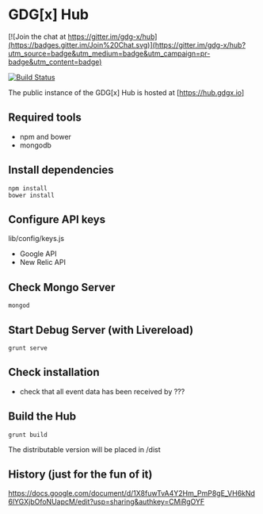 GDG[x] Hub
===

[![Join the chat at https://gitter.im/gdg-x/hub](https://badges.gitter.im/Join%20Chat.svg)](https://gitter.im/gdg-x/hub?utm_source=badge&utm_medium=badge&utm_campaign=pr-badge&utm_content=badge)

[![Build Status](https://travis-ci.org/gdg-x/hub.png?branch=master)](https://travis-ci.org/gdg-x/hub)

The public instance of the GDG[x] Hub is hosted at [https://hub.gdgx.io]

## Required tools
* npm and bower
* mongodb

## Install dependencies
```
npm install
bower install
```
## Configure API keys

lib/config/keys.js
* Google API
* New Relic API

## Check Mongo Server
```
mongod
```

## Start Debug Server (with Livereload)
```
grunt serve
```
## Check installation
* check that all event data has been received by ???

## Build the Hub
```
grunt build
```
The distributable version will be placed in /dist

## History (just for the fun of it)

https://docs.google.com/document/d/1X8fuwTvA4Y2Hm_PmP8gE_VH6kNd6lYGXjbOfoNUapcM/edit?usp=sharing&authkey=CMiRgOYF
